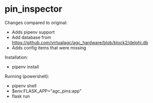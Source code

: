 # pin_inspector

Changes compared to original:
- Adds pipenv support
- Add database from https://github.com/virtualagc/agc_hardware/blob/block2/delphi.db
- Adds config items that were missing

Installation:
- pipenv install

Running (powershell):
- pipenv shell
- $env:FLASK_APP="agc_pins:app"
- flask run
